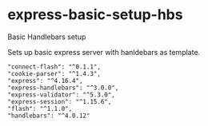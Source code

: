 # express-basic-setup-hbs
Basic Handlebars setup

Sets up basic express server with hanldebars as template.

    "connect-flash": "^0.1.1",
    "cookie-parser": "^1.4.3",
    "express": "^4.16.4",
    "express-handlebars": "^3.0.0",
    "express-validator": "^5.3.0",
    "express-session": "^1.15.6",
    "flash": "^1.1.0",
    "handlebars": "^4.0.12"
